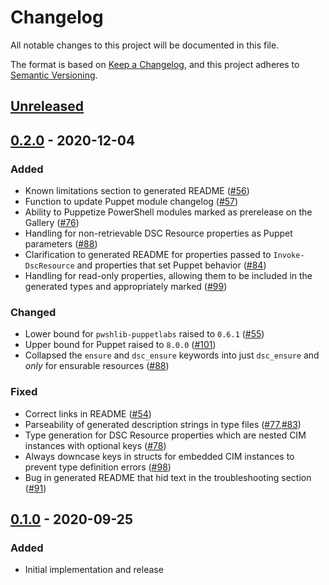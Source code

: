 # Changelog

All notable changes to this project will be documented in this file.

The format is based on [Keep a Changelog](https://keepachangelog.com/en/1.0.0/),
and this project adheres to [Semantic Versioning](https://semver.org/spec/v2.0.0.html).

## [Unreleased]

## [0.2.0] - 2020-12-04

### Added

- Known limitations section to generated README ([#56](https://github.com/puppetlabs/Puppet.Dsc/pull/56))
- Function to update Puppet module changelog ([#57](https://github.com/puppetlabs/Puppet.Dsc/pull/57))
- Ability to Puppetize PowerShell modules marked as prerelease on the Gallery ([#76](https://github.com/puppetlabs/Puppet.Dsc/pull/76))
- Handling for non-retrievable DSC Resource properties as Puppet parameters ([#88](https://github.com/puppetlabs/Puppet.Dsc/pull/88))
- Clarification to generated README for properties passed to `Invoke-DscResource` and properties that set Puppet behavior ([#84](https://github.com/puppetlabs/Puppet.Dsc/pull/84))
- Handling for read-only properties, allowing them to be included in the generated types and appropriately marked ([#99](https://github.com/puppetlabs/Puppet.Dsc/pull/99))

### Changed

- Lower bound for `pwshlib-puppetlabs` raised to `0.6.1` ([#55](https://github.com/puppetlabs/Puppet.Dsc/pull/55))
- Upper bound for Puppet raised to `8.0.0` ([#101](https://github.com/puppetlabs/Puppet.Dsc/pull/101))
- Collapsed the `ensure` and `dsc_ensure` keywords into just `dsc_ensure` and _only_ for ensurable resources ([#88](https://github.com/puppetlabs/Puppet.Dsc/pull/88))

### Fixed

- Correct links in README ([#54](https://github.com/puppetlabs/Puppet.Dsc/pull/54))
- Parseability of generated description strings in type files ([#77](https://github.com/puppetlabs/Puppet.Dsc/pull/77),[#83](https://github.com/puppetlabs/Puppet.Dsc/pull/83))
- Type generation for DSC Resource properties which are nested CIM instances with optional keys ([#78](https://github.com/puppetlabs/Puppet.Dsc/pull/78))
- Always downcase keys in structs for embedded CIM instances to prevent type definition errors ([#98](https://github.com/puppetlabs/Puppet.Dsc/pull/98))
- Bug in generated README that hid text in the troubleshooting section ([#91](https://github.com/puppetlabs/Puppet.Dsc/pull/91))

## [0.1.0] - 2020-09-25

### Added

- Initial implementation and release

[Unreleased]: https://github.com/puppetlabs/Puppet.Dsc/compare/0.2.0...HEAD
[0.2.0]: https://github.com/puppetlabs/Puppet.Dsc/releases/tag/0.2.0
[0.1.0]: https://github.com/puppetlabs/Puppet.Dsc/releases/tag/0.1.0
